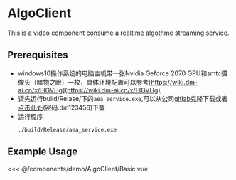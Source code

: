 <script setup>
import Basic from './demo/AlgoClient/Basic.vue'
</script>

# AlgoClient

This is a video component consume a realtime algothme streaming service.


## Prerequisites
* windows10操作系统的电脑主机带一张Nvidia Geforce 2070 GPU和smtc摄像头（暗物之眼）一枚，具体环境配置可以参考[https://wiki.dm-ai.cn/x/FIGVHg](https://wiki.dm-ai.cn/x/FIGVHg)
* 请先运行build/Relase/下的`aea_service.exe`,可以从公司[gitlab](https://gitlab.dm-ai.cn/research-hardware/projects/aea/software/pmh-aea-client/-/tree/dev)克隆下载或者[点击此处](https://pan.dm-ai.com/s/K7z2x68igg7NzHs)(密码:dm123456)下载
* 运行程序
  ```
  ./build/Release/aea_service.exe
  ```

## Example Usage

<DemoContainer>
  <Basic/>
</DemoContainer>

<<< @/components/demo/AlgoClient/Basic.vue
